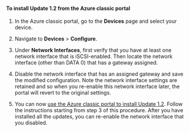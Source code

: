 <!--author=SharS last changed: 12/1/2015-->

#### To install Update 1.2 from the Azure classic portal

1. In the Azure classic portal, go to the **Devices** page and select your device.

2. Navigate to **Devices** > **Configure**.

3. Under **Network Interfaces**, first verify that you have at least one network interface that is iSCSI-enabled. Then locate the network interface (other than DATA 0) that has a gateway assigned.

4. Disable the network interface that has an assigned gateway and save the modified configuration. Note the network interface settings are retained and so when you re-enable this network interface later, the portal will revert to the original settings.

7. You can now [use the Azure classic portal to install Update 1.2](#install-update-1.2-via-the-azure-classic-portal). Follow the instructions starting from step 3 of this procedure. After you have installed all the updates, you can re-enable the network interface that you disabled. 
